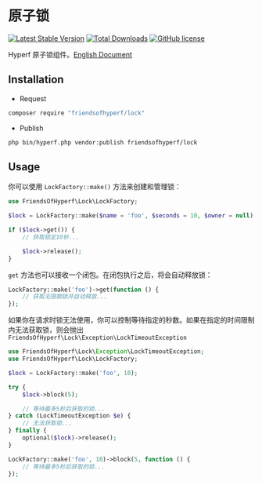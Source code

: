 # 原子锁

[![Latest Stable Version](https://poser.pugx.org/friendsofhyperf/lock/version.png)](https://packagist.org/packages/friendsofhyperf/lock)
[![Total Downloads](https://poser.pugx.org/friendsofhyperf/lock/d/total.png)](https://packagist.org/packages/friendsofhyperf/lock)
[![GitHub license](https://img.shields.io/github/license/friendsofhyperf/lock)](https://github.com/friendsofhyperf/lock)

Hyperf 原子锁组件。[English Document](README.md)

## Installation

- Request

```bash
composer require "friendsofhyperf/lock"
```

- Publish

```bash
php bin/hyperf.php vendor:publish friendsofhyperf/lock
```

## Usage

你可以使用 `LockFactory::make()` 方法来创建和管理锁：

```php
use FriendsOfHyperf\Lock\LockFactory;

$lock = LockFactory::make($name = 'foo', $seconds = 10, $owner = null);

if ($lock->get()) {
    // 获取锁定10秒...

    $lock->release();
}
```

`get` 方法也可以接收一个闭包。在闭包执行之后，将会自动释放锁：

```php
LockFactory::make('foo')->get(function () {
    // 获取无限期锁并自动释放...
});
```

如果你在请求时锁无法使用，你可以控制等待指定的秒数。如果在指定的时间限制内无法获取锁，则会抛出 `FriendsOfHyperf\Lock\Exception\LockTimeoutException`

```php
use FriendsOfHyperf\Lock\Exception\LockTimeoutException;
use FriendsOfHyperf\Lock\LockFactory;

$lock = LockFactory::make('foo', 10);

try {
    $lock->block(5);

    // 等待最多5秒后获取的锁...
} catch (LockTimeoutException $e) {
    // 无法获取锁...
} finally {
    optional($lock)->release();
}

LockFactory::make('foo', 10)->block(5, function () {
    // 等待最多5秒后获取的锁...
});
```
